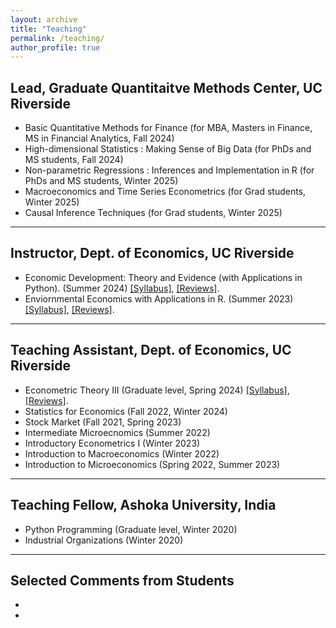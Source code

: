 ```yaml
---
layout: archive
title: "Teaching"
permalink: /teaching/
author_profile: true
---
```




## Lead, Graduate Quantitaitve Methods Center, UC Riverside

- Basic Quantitative Methods for Finance  (for MBA, Masters in Finance, MS in Financial Analytics, Fall 2024)
- High-dimensional Statistics : Making Sense of Big Data (for PhDs and MS students, Fall 2024)
- Non-parametric Regressions : Inferences and Implementation in R (for PhDs and MS students,  Winter 2025)
- Macroeconomics and Time Series Econometrics  (for Grad students,  Winter 2025)
- Causal Inference Techniques (for Grad students,  Winter 2025)

****


## Instructor, Dept. of Economics, UC Riverside

- Economic Development: Theory and Evidence (with Applications in Python). (Summer 2024) <a href="http://rajveerjat.github.io/files/Teaching_files/ECON181_syllabus.pdf" target="_blank" rel="noopener noreferrer">[Syllabus]</a>, <a href="http://rajveerjat.github.io/files/Teaching_files/ECON181_reviews.pdf" target="_blank" rel="noopener noreferrer">[Reviews]</a>.
- Enviornmental Economics with Applications in R. (Summer 2023) <a href="http://rajveerjat.github.io/files/Teaching_files/ECON143_syllabus.pdf" target="_blank" rel="noopener noreferrer">[Syllabus]</a>, <a href="http://rajveerjat.github.io/files/Teaching_files/ECON143_reviews.pdf" target="_blank" rel="noopener noreferrer">[Reviews]</a>.

****

## Teaching Assistant, Dept. of Economics, UC Riverside

- Econometric Theory III (Graduate level, Spring 2024) <a href="http://rajveerjat.github.io/files/Teaching_files/ECON205C_syllabus.pdf" target="_blank" rel="noopener noreferrer">[Syllabus]</a>, <a href="http://rajveerjat.github.io/files/Teaching_files/ECON205C_reviews.pdf" target="_blank" rel="noopener noreferrer">[Reviews]</a>.
- Statistics for Economics (Fall 2022, Winter 2024)
- Stock Market (Fall 2021, Spring 2023)
- Intermediate Microecnomics (Summer 2022)
- Introductory Econometrics I (Winter 2023)
- Introduction to Macroeconomics (Winter 2022)
- Introduction to Microeconomics (Spring 2022, Summer 2023)

****

## Teaching Fellow, Ashoka University, India 

- Python Programming (Graduate level, Winter 2020) 
- Industrial Organizations (Winter 2020)

****


## Selected Comments from Students

-
-
